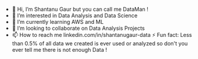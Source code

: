 - 👋 Hi, I’m Shantanu Gaur but you can call me DataMan ! 
- 👀 I’m interested in Data Analysis and Data Science
- 🌱 I’m currently learning AWS and ML
- 💞️ I’m looking to collaborate on Data Analysis Projects 
- 📫 How to reach me linkedin.com/in/shantanugaur-data
  ⚡ Fun fact: Less than 0.5% of all data we created is ever used or analyzed so don't you ever tell me there is not enough Data !

<!---
shantanugaur-data/shantanugaur-data is a ✨ special ✨ repository because its `README.md` (this file) appears on your GitHub profile.
You can click the Preview link to take a look at your changes.
--->
